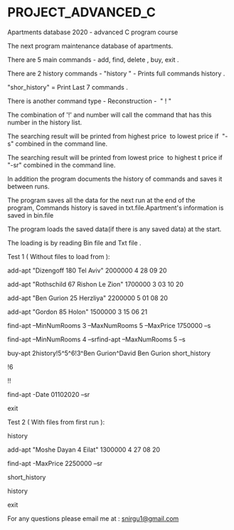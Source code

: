 # PROJECT_ADVANCED_C
Apartments database 2020 - advanced C program course 

The next program maintenance database of apartments. 

There are 5 main commands - add, find, delete , buy, exit .

There are 2 history commands - "history " - Prints full commands history . 

"shor_history" = Print Last 7 commands . 

There is another command type - Reconstruction -  " ! " 

The combination of '!' and number will call the command that has this number in the history list.

The searching result will be printed from highest price  to lowest price if  "-s" combined in the command line.

The searching result will be printed from lowest price  to highest t price if  "-sr" combined in the command line.

In addition the program documents the history of commands and saves it between runs.

The program saves all the data for the next run at the end of the program, Commands history is saved in txt.file.Apartment's information is saved in bin.file 

The program loads the saved data(if there is any saved data) at the start.

The loading is by reading Bin file and Txt file .

Test 1 ( Without files to load from ):

add-apt "Dizengoff 180 Tel Aviv" 2000000 4 28 09 20

add-apt "Rothschild 67 Rishon Le Zion" 1700000 3 03 10 20

add-apt "Ben Gurion 25 Herzliya" 2200000 5 01 08 20 

add-apt "Gordon 85 Holon" 1500000 3 15 06 21

find-apt –MinNumRooms 3 –MaxNumRooms 5 –MaxPrice 1750000 –s 

find-apt –MinNumRooms 4 –srfind-apt –MaxNumRooms 5 –s 

buy-apt 2history!5^5^6!3^Ben Gurion^David Ben Gurion short_history

!6 

!!

find-apt -Date 01102020 –sr 

exit

Test 2 ( With files from first run ):

history 

add-apt "Moshe Dayan 4 Eilat" 1300000 4 27 08 20 

find-apt -MaxPrice 2250000 –sr

short_history

history 

exit

For any questions please email me at : snirgu1@gmail.com









